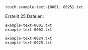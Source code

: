 ```
touch example-text-{0001..0025}.txt
```

Erstellt 25 Dateien:
```
example-text-0001.txt
example-text-0002.txt
...
example-text-0024.txt
example-text-0025.txt
```